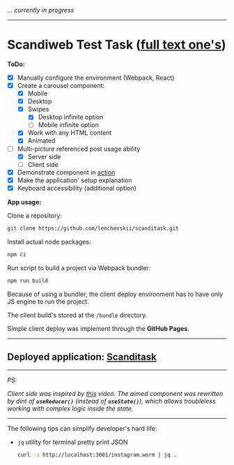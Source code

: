 *... currently in progress*

---

# Scandiweb Test Task (**[full text one's](https://github.com/lenchevskii/scanditask/blob/main/TASK.md)**)

  **ToDo:**

- [x] Manually configure the environment (Webpack, React)
- [x] Create a carousel component:
  - [x] Mobile
  - [x] Desktop
  - [x] Swipes
    - [x] Desktop infinite option
    - [ ] Mobile infinite option
  - [x] Work with any HTML content
  - [x] Animated
- [ ] Multi-picture referenced post usage ability
  - [x] Server side
  - [ ] Client side
- [x] Demonstrate component in [action](https://lenchevskii.github.io/scanditask/)
- [x] Make the application' setup explanation
- [x] Keyboard accessibility (additional option)

**App usage:**

Clone a repository:

  ```bash
  git clone https://github.com/lenchevskii/scanditask.git
  ```

Install actual node packages:

  ```bash
  npm ci
  ```

Run script to build a project via Webpack bundler:

  ```bash
  npm run build
  ```

Because of using a bundler, the client deploy environment has to have only JS engine to run the project.

The client build's stored at the `/bundle` directory.

Simple client deploy was implement through the **GitHub Pages**.

---

## Deployed application: [Scanditask](https://lenchevskii.github.io/scanditask/)

---

*PS:*

*Client side was inspired by [this](https://www.youtube.com/watch?v=Tdpq-9XYoNM) video. The aimed component was rewritten by dint of **`useReducer()`** (instead of **`useState()`**), which allows troubleless working with complex logic inside the state.*

---

The following tips can simplify developer's hard life:

- `jq` utility for terminal pretty print JSON

  ```bash
  curl -s http://localhost:3001/instagram.worm | jq .
  ```
